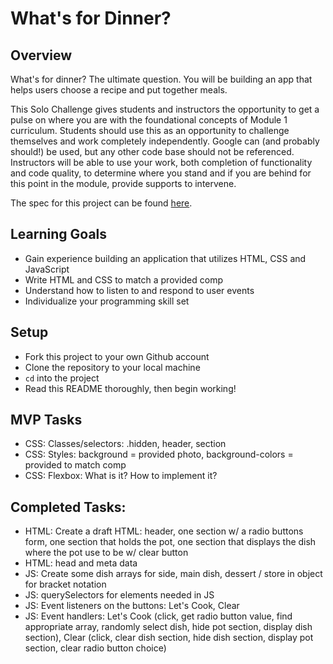# What's for Dinner?

## Overview

What's for dinner? The ultimate question. You will be building an app that helps users choose a recipe and put together meals.

This Solo Challenge gives students and instructors the opportunity to get a pulse on where you are with the foundational concepts of Module 1 curriculum. Students should use this as an opportunity to challenge themselves and work completely independently. Google can (and probably should!) be used, but any other code base should not be referenced. Instructors will be able to use your work, both completion of functionality and code quality, to determine where you stand and if you are behind for this point in the module, provide supports to intervene.

The spec for this project can be found [here](https://frontend.turing.io/projects/module-1/dinner.html).

## Learning Goals

- Gain experience building an application that utilizes HTML, CSS and JavaScript
- Write HTML and CSS to match a provided comp
- Understand how to listen to and respond to user events
- Individualize your programming skill set

## Setup

- Fork this project to your own Github account
- Clone the repository to your local machine
- `cd` into the project
- Read this README thoroughly, then begin working!

## MVP Tasks
* CSS: Classes/selectors: .hidden, header, section
* CSS: Styles: background = provided photo, background-colors = provided to match comp
* CSS: Flexbox: What is it? How to implement it?

## Completed Tasks:
* HTML: Create a draft HTML: header, one section w/ a radio buttons form, one section that holds the pot, one section that displays the dish where the pot use to be w/ clear button
* HTML: head and meta data
* JS: Create some dish arrays for side, main dish, dessert / store in object for bracket notation
* JS: querySelectors for elements needed in JS
* JS: Event listeners on the buttons: Let's Cook, Clear
* JS: Event handlers: Let's Cook (click, get radio button value, find appropriate array, randomly select dish, hide pot section, display dish section), Clear (click, clear dish section, hide dish section, display pot section, clear radio button choice)
